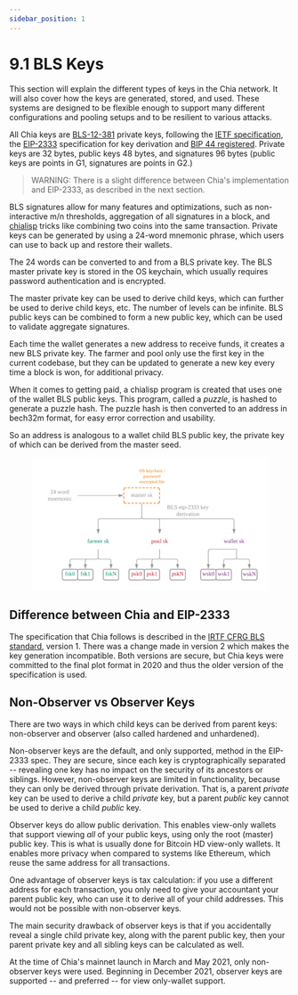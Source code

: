 ```yaml
---
sidebar_position: 1
---
```


# 9.1 BLS Keys

This section will explain the different types of keys in the Chia network. It will also cover how the keys are generated, stored, and used. These systems are designed to be flexible enough to support many different configurations and pooling setups and to be resilient to various attacks.

All Chia keys are [BLS-12-381](https://github.com/zkcrypto/bls12_381) private keys, following the [IETF specification](https://datatracker.ietf.org/doc/draft-irtf-cfrg-bls-signature/), the [EIP-2333](https://eips.ethereum.org/EIPS/eip-2333) specification for key derivation and [BIP 44 registered](https://github.com/satoshilabs/slips/blob/master/slip-0044.md). Private keys are 32 bytes, public keys 48 bytes, and signatures 96 bytes (public keys are points in G1, signatures are points in G2.)

  >WARNING: There is a slight difference between Chia's implementation and EIP-2333, as described in the next section.

BLS signatures allow for many features and optimizations, such as non-interactive m/n thresholds, aggregation of all signatures in a block, and [chialisp](https://chialisp.com) tricks like combining two coins into the same transaction. Private keys can be generated by using a 24-word mnemonic phrase, which users can use to back up and restore their wallets.

The 24 words can be converted to and from a BLS private key. The BLS master private key is stored in the OS keychain, which usually requires password authentication and is encrypted.

The master private key can be used to derive child keys, which can further be used to derive child keys, etc. The number of levels can be infinite. BLS public keys can be combined to form a new public key, which can be used to validate aggregate signatures.

Each time the wallet generates a new address to receive funds, it creates a new BLS private key. The farmer and pool only use the first key in the current codebase, but they can be updated to generate a new key every time a block is won, for additional privacy.

When it comes to getting paid, a chialisp program is created that uses one of the wallet BLS public keys. This program, called a _puzzle_, is hashed to generate a puzzle hash. The puzzle hash is then converted to an address in bech32m format, for easy error correction and usability.

So an address is analogous to a wallet child BLS public key, the private key of which can be derived from the master seed.

<figure>
<img src="/img/keys/hd_keys.png" alt="drawing"/>
</figure>

## Difference between Chia and EIP-2333
The specification that Chia follows is described in the [IRTF CFRG BLS standard](https://datatracker.ietf.org/doc/draft-irtf-cfrg-bls-signature/), version 1. There was a change made in version 2 which makes the key generation incompatible. Both versions are secure, but Chia keys were committed to the final plot format in 2020 and thus the older version of the specification is used.


## Non-Observer vs Observer Keys

There are two ways in which child keys can be derived from parent keys: non-observer and observer (also called hardened and unhardened).

Non-observer keys are the default, and only supported, method in the EIP-2333 spec. They are secure, since each key is cryptographically separated -- revealing one key has no impact on the security of its ancestors or siblings. However, non-observer keys are limited in functionality, because they can only be derived through private derivation. That is, a parent _private_ key can be used to derive a child _private_ key, but a parent _public_ key cannot be used to derive a child _public_ key.

Observer keys do allow public derivation. This enables view-only wallets that support viewing _all_ of your public keys, using only the root (master) public key. This is what is usually done for Bitcoin HD view-only wallets. It enables more privacy when compared to systems like Ethereum, which reuse the same address for all transactions.

One advantage of observer keys is tax calculation: if you use a different address for each transaction, you only need to give your accountant your parent public key, who can use it to derive all of your child addresses. This would not be possible with non-observer keys.

The main security drawback of observer keys is that if you accidentally reveal a single child private key, along with the parent public key, then your parent private key and all sibling keys can be calculated as well.

At the time of Chia's mainnet launch in March and May 2021, only non-observer keys were used. Beginning in December 2021, observer keys are supported -- and preferred -- for  view only-wallet support.
